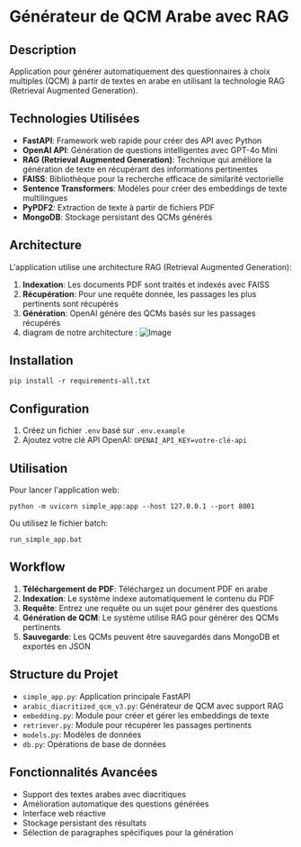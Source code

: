 # Générateur de QCM Arabe avec RAG

## Description
Application pour générer automatiquement des questionnaires à choix multiples (QCM) à partir de textes en arabe en utilisant la technologie RAG (Retrieval Augmented Generation).

## Technologies Utilisées
- **FastAPI**: Framework web rapide pour créer des API avec Python
- **OpenAI API**: Génération de questions intelligentes avec GPT-4o Mini
- **RAG (Retrieval Augmented Generation)**: Technique qui améliore la génération de texte en récupérant des informations pertinentes
- **FAISS**: Bibliothèque pour la recherche efficace de similarité vectorielle
- **Sentence Transformers**: Modèles pour créer des embeddings de texte multilingues
- **PyPDF2**: Extraction de texte à partir de fichiers PDF
- **MongoDB**: Stockage persistant des QCMs générés

## Architecture
L'application utilise une architecture RAG (Retrieval Augmented Generation):
1. **Indexation**: Les documents PDF sont traités et indexés avec FAISS
2. **Récupération**: Pour une requête donnée, les passages les plus pertinents sont récupérés
3. **Génération**: OpenAI génère des QCMs basés sur les passages récupérés
4. diagram de notre architecture :
   ![Image](https://github.com/user-attachments/assets/7a0ee10a-8ccf-49f1-980d-4c1701dca465)

## Installation
```
pip install -r requirements-all.txt
```

## Configuration
1. Créez un fichier `.env` basé sur `.env.example`
2. Ajoutez votre clé API OpenAI: `OPENAI_API_KEY=votre-clé-api`

## Utilisation
Pour lancer l'application web:
```
python -m uvicorn simple_app:app --host 127.0.0.1 --port 8001
```

Ou utilisez le fichier batch:
```
run_simple_app.bat
```

## Workflow
1. **Téléchargement de PDF**: Téléchargez un document PDF en arabe
2. **Indexation**: Le système indexe automatiquement le contenu du PDF
3. **Requête**: Entrez une requête ou un sujet pour générer des questions
4. **Génération de QCM**: Le système utilise RAG pour générer des QCMs pertinents
5. **Sauvegarde**: Les QCMs peuvent être sauvegardés dans MongoDB et exportés en JSON

## Structure du Projet
- `simple_app.py`: Application principale FastAPI
- `arabic_diacritized_qcm_v3.py`: Générateur de QCM avec support RAG
- `embedding.py`: Module pour créer et gérer les embeddings de texte
- `retriever.py`: Module pour récupérer les passages pertinents
- `models.py`: Modèles de données
- `db.py`: Opérations de base de données

## Fonctionnalités Avancées
- Support des textes arabes avec diacritiques
- Amélioration automatique des questions générées
- Interface web réactive
- Stockage persistant des résultats
- Sélection de paragraphes spécifiques pour la génération
